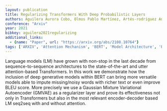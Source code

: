 ```yaml
---
layout: publication
title: Regularizing Transformers With Deep Probabilistic Layers
authors: Aguilera Aurora Cobo, Olmos Pablo Martínez, Artés-rodríguez Antonio, Pérez-cruz Fernando
conference: "Arxiv"
year: 2021
bibkey: aguilera2021regularizing
additional_links:
  - {name: "Paper", url: "https://arxiv.org/abs/2108.10764"}
tags: ['ARXIV', 'Attention Mechanism', 'BERT', 'Model Architecture', 'Pretraining Methods', 'Transformer']
---
```

Language models (LM) have grown with non-stop in the last decade from sequence-to-sequence architectures to the state-of-the-art and utter attention-based Transformers. In this work we demonstrate how the inclusion of deep generative models within BERT can bring more versatile models able to impute missing/noisy words with richer text or even improve BLEU score. More precisely we use a Gaussian Mixture Variational Autoencoder (GMVAE) as a regularizer layer and prove its effectiveness not only in Transformers but also in the most relevant encoder-decoder based LM seq2seq with and without attention.

